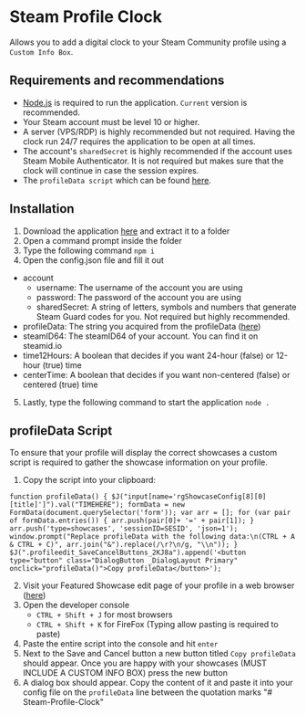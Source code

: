 # Steam Profile Clock
Allows you to add a digital clock to your Steam Community profile using a `Custom Info Box`.

## Requirements and recommendations
* [Node.js](https://nodejs.org/en/) is required to run the application. `Current` version is recommended.
* Your Steam account must be level 10 or higher.
* A server (VPS/RDP) is highly recommended but not required. Having the clock run 24/7 requires the application to be open at all times.
* The account's `sharedSecret` is highly recommended if the account uses Steam Mobile Authenticator. It is not required but makes sure that the clock will continue in case the session expires.
* The `profileData script` which can be found [here](https://github.com/Tsukani/Steam-Clock#profiledata-script).

## Installation
1. Download the application [here](https://github.com/Tsukani/Steam-Clock/archive/master.zip) and extract it to a folder
2. Open a command prompt inside the folder
3. Type the following command `npm i`
4. Open the config.json file and fill it out
* account
  * username: The username of the account you are using
  * password: The password of the account you are using
  * sharedSecret: A string of letters, symbols and numbers that generate Steam Guard codes for you. Not required but highly recommended.
* profileData: The string you acquired from the profileData ([here](https://github.com/Tsukani/Steam-Clock#profiledata-script))
* steamID64: The steamID64 of your account. You can find it on steamid.io
* time12Hours: A boolean that decides if you want 24-hour (false) or 12-hour (true) time
* centerTime: A boolean that decides if you want non-centered (false) or centered (true) time
5. Lastly, type the following command to start the application `node .`

## profileData Script
To ensure that your profile will display the correct showcases a custom script is required to gather the showcase information on your profile.
1. Copy the script into your clipboard:

`function profileData() { $J("input[name='rgShowcaseConfig[8][0][title]']").val("TIMEHERE"); formData = new FormData(document.querySelector('form')); var arr = []; for (var pair of formData.entries()) { arr.push(pair[0]+ '=' + pair[1]); } arr.push('type=showcases', 'sessionID=SESID', 'json=1'); window.prompt("Replace profileData with the following data:\n(CTRL + A & CTRL + C)", arr.join("&").replace(/\r?\n/g, "\\n")); } $J(".profileedit_SaveCancelButtons_2KJ8a").append('<button type="button" class="DialogButton _DialogLayout Primary" onclick="profileData()">Copy profileData</button>');`

2. Visit your Featured Showcase edit page of your profile in a web browser ([here](https://steamcommunity.com/my/edit/showcases))
3. Open the developer console
    * `CTRL + Shift + J` for most browsers
    * `CTRL + Shift + K` for FireFox (Typing allow pasting is required to paste)
4. Paste the entire script into the console and hit `enter`
5. Next to the Save and Cancel button a new button titled `Copy profileData` should appear. Once you are happy with your showcases (MUST INCLUDE A CUSTOM INFO BOX) press the new button
6. A dialog box should appear. Copy the content of it and paste it into your config file on the `profileData` line between the quotation marks
"# Steam-Profile-Clock" 
